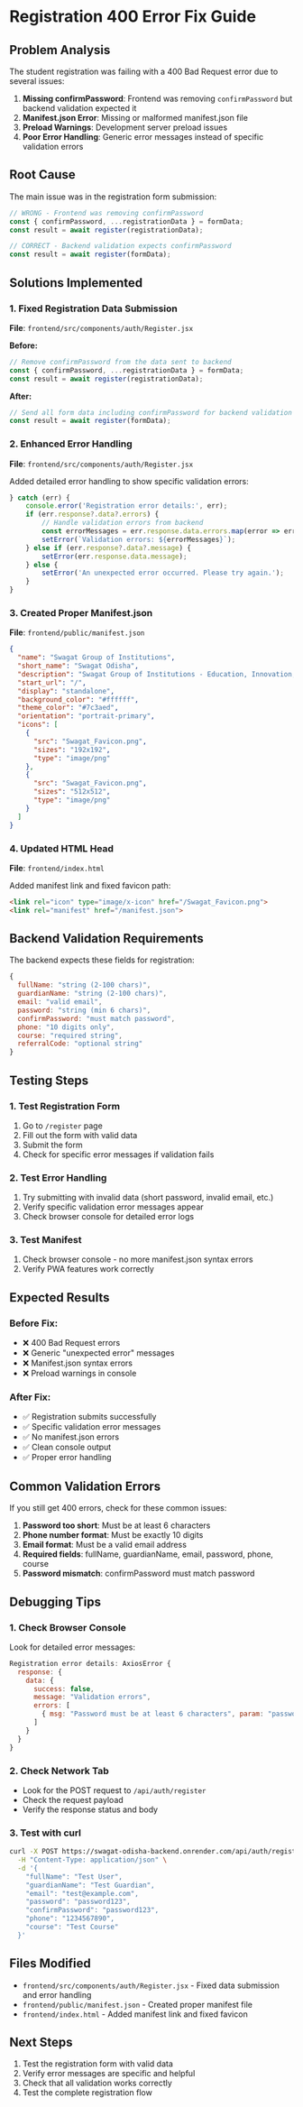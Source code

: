 # Registration 400 Error Fix Guide

## Problem Analysis
The student registration was failing with a 400 Bad Request error due to several issues:

1. **Missing confirmPassword**: Frontend was removing `confirmPassword` but backend validation expected it
2. **Manifest.json Error**: Missing or malformed manifest.json file
3. **Preload Warnings**: Development server preload issues
4. **Poor Error Handling**: Generic error messages instead of specific validation errors

## Root Cause
The main issue was in the registration form submission:

```javascript
// WRONG - Frontend was removing confirmPassword
const { confirmPassword, ...registrationData } = formData;
const result = await register(registrationData);

// CORRECT - Backend validation expects confirmPassword
const result = await register(formData);
```

## Solutions Implemented

### 1. Fixed Registration Data Submission
**File**: `frontend/src/components/auth/Register.jsx`

**Before:**
```javascript
// Remove confirmPassword from the data sent to backend
const { confirmPassword, ...registrationData } = formData;
const result = await register(registrationData);
```

**After:**
```javascript
// Send all form data including confirmPassword for backend validation
const result = await register(formData);
```

### 2. Enhanced Error Handling
**File**: `frontend/src/components/auth/Register.jsx`

Added detailed error handling to show specific validation errors:

```javascript
} catch (err) {
    console.error('Registration error details:', err);
    if (err.response?.data?.errors) {
        // Handle validation errors from backend
        const errorMessages = err.response.data.errors.map(error => error.msg).join(', ');
        setError(`Validation errors: ${errorMessages}`);
    } else if (err.response?.data?.message) {
        setError(err.response.data.message);
    } else {
        setError('An unexpected error occurred. Please try again.');
    }
}
```

### 3. Created Proper Manifest.json
**File**: `frontend/public/manifest.json`

```json
{
  "name": "Swagat Group of Institutions",
  "short_name": "Swagat Odisha",
  "description": "Swagat Group of Institutions - Education, Innovation, Revolution",
  "start_url": "/",
  "display": "standalone",
  "background_color": "#ffffff",
  "theme_color": "#7c3aed",
  "orientation": "portrait-primary",
  "icons": [
    {
      "src": "Swagat_Favicon.png",
      "sizes": "192x192",
      "type": "image/png"
    },
    {
      "src": "Swagat_Favicon.png",
      "sizes": "512x512",
      "type": "image/png"
    }
  ]
}
```

### 4. Updated HTML Head
**File**: `frontend/index.html`

Added manifest link and fixed favicon path:

```html
<link rel="icon" type="image/x-icon" href="/Swagat_Favicon.png">
<link rel="manifest" href="/manifest.json">
```

## Backend Validation Requirements

The backend expects these fields for registration:

```javascript
{
  fullName: "string (2-100 chars)",
  guardianName: "string (2-100 chars)", 
  email: "valid email",
  password: "string (min 6 chars)",
  confirmPassword: "must match password",
  phone: "10 digits only",
  course: "required string",
  referralCode: "optional string"
}
```

## Testing Steps

### 1. Test Registration Form
1. Go to `/register` page
2. Fill out the form with valid data
3. Submit the form
4. Check for specific error messages if validation fails

### 2. Test Error Handling
1. Try submitting with invalid data (short password, invalid email, etc.)
2. Verify specific validation error messages appear
3. Check browser console for detailed error logs

### 3. Test Manifest
1. Check browser console - no more manifest.json syntax errors
2. Verify PWA features work correctly

## Expected Results

### Before Fix:
- ❌ 400 Bad Request errors
- ❌ Generic "unexpected error" messages
- ❌ Manifest.json syntax errors
- ❌ Preload warnings in console

### After Fix:
- ✅ Registration submits successfully
- ✅ Specific validation error messages
- ✅ No manifest.json errors
- ✅ Clean console output
- ✅ Proper error handling

## Common Validation Errors

If you still get 400 errors, check for these common issues:

1. **Password too short**: Must be at least 6 characters
2. **Phone number format**: Must be exactly 10 digits
3. **Email format**: Must be a valid email address
4. **Required fields**: fullName, guardianName, email, password, phone, course
5. **Password mismatch**: confirmPassword must match password

## Debugging Tips

### 1. Check Browser Console
Look for detailed error messages:
```javascript
Registration error details: AxiosError {
  response: {
    data: {
      success: false,
      message: "Validation errors",
      errors: [
        { msg: "Password must be at least 6 characters", param: "password" }
      ]
    }
  }
}
```

### 2. Check Network Tab
- Look for the POST request to `/api/auth/register`
- Check the request payload
- Verify the response status and body

### 3. Test with curl
```bash
curl -X POST https://swagat-odisha-backend.onrender.com/api/auth/register \
  -H "Content-Type: application/json" \
  -d '{
    "fullName": "Test User",
    "guardianName": "Test Guardian", 
    "email": "test@example.com",
    "password": "password123",
    "confirmPassword": "password123",
    "phone": "1234567890",
    "course": "Test Course"
  }'
```

## Files Modified
- `frontend/src/components/auth/Register.jsx` - Fixed data submission and error handling
- `frontend/public/manifest.json` - Created proper manifest file
- `frontend/index.html` - Added manifest link and fixed favicon

## Next Steps
1. Test the registration form with valid data
2. Verify error messages are specific and helpful
3. Check that all validation works correctly
4. Test the complete registration flow
